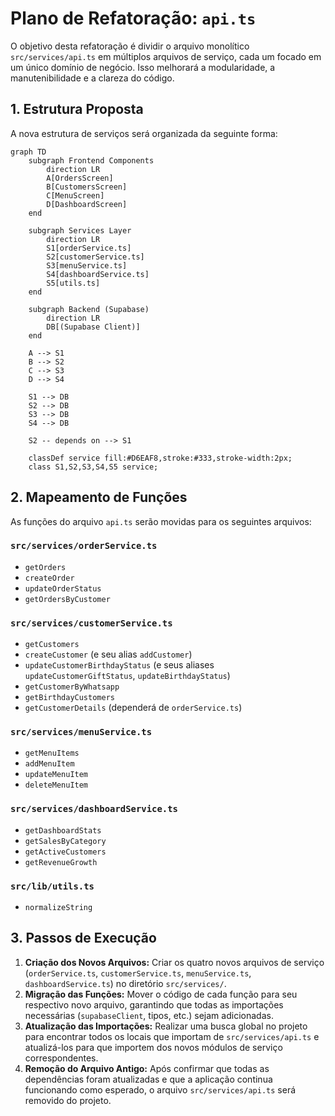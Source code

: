 # Plano de Refatoração: `api.ts`

O objetivo desta refatoração é dividir o arquivo monolítico `src/services/api.ts` em múltiplos arquivos de serviço, cada um focado em um único domínio de negócio. Isso melhorará a modularidade, a manutenibilidade e a clareza do código.

## 1. Estrutura Proposta

A nova estrutura de serviços será organizada da seguinte forma:

```mermaid
graph TD
    subgraph Frontend Components
        direction LR
        A[OrdersScreen]
        B[CustomersScreen]
        C[MenuScreen]
        D[DashboardScreen]
    end

    subgraph Services Layer
        direction LR
        S1[orderService.ts]
        S2[customerService.ts]
        S3[menuService.ts]
        S4[dashboardService.ts]
        S5[utils.ts]
    end

    subgraph Backend (Supabase)
        direction LR
        DB[(Supabase Client)]
    end

    A --> S1
    B --> S2
    C --> S3
    D --> S4

    S1 --> DB
    S2 --> DB
    S3 --> DB
    S4 --> DB

    S2 -- depends on --> S1

    classDef service fill:#D6EAF8,stroke:#333,stroke-width:2px;
    class S1,S2,S3,S4,S5 service;
```

## 2. Mapeamento de Funções

As funções do arquivo `api.ts` serão movidas para os seguintes arquivos:

### `src/services/orderService.ts`

- `getOrders`
- `createOrder`
- `updateOrderStatus`
- `getOrdersByCustomer`

### `src/services/customerService.ts`

- `getCustomers`
- `createCustomer` (e seu alias `addCustomer`)
- `updateCustomerBirthdayStatus` (e seus aliases `updateCustomerGiftStatus`, `updateBirthdayStatus`)
- `getCustomerByWhatsapp`
- `getBirthdayCustomers`
- `getCustomerDetails` (dependerá de `orderService.ts`)

### `src/services/menuService.ts`

- `getMenuItems`
- `addMenuItem`
- `updateMenuItem`
- `deleteMenuItem`

### `src/services/dashboardService.ts`

- `getDashboardStats`
- `getSalesByCategory`
- `getActiveCustomers`
- `getRevenueGrowth`

### `src/lib/utils.ts`

- `normalizeString`

## 3. Passos de Execução

1.  **Criação dos Novos Arquivos:** Criar os quatro novos arquivos de serviço (`orderService.ts`, `customerService.ts`, `menuService.ts`, `dashboardService.ts`) no diretório `src/services/`.
2.  **Migração das Funções:** Mover o código de cada função para seu respectivo novo arquivo, garantindo que todas as importações necessárias (`supabaseClient`, tipos, etc.) sejam adicionadas.
3.  **Atualização das Importações:** Realizar uma busca global no projeto para encontrar todos os locais que importam de `src/services/api.ts` e atualizá-los para que importem dos novos módulos de serviço correspondentes.
4.  **Remoção do Arquivo Antigo:** Após confirmar que todas as dependências foram atualizadas e que a aplicação continua funcionando como esperado, o arquivo `src/services/api.ts` será removido do projeto.
